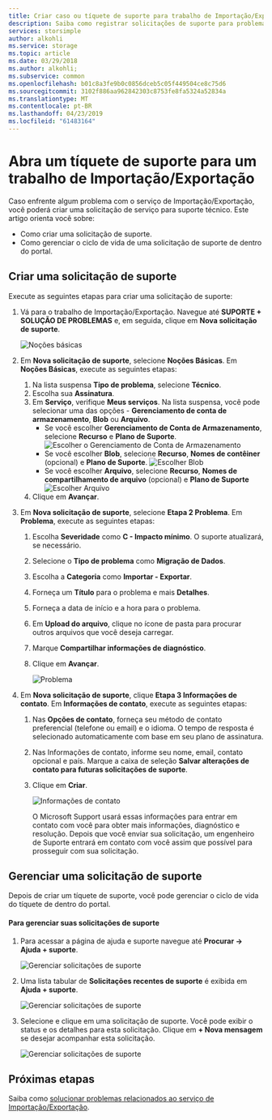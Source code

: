 ```yaml
---
title: Criar caso ou tíquete de suporte para trabalho de Importação/Exportação do Azure | Microsoft Docs
description: Saiba como registrar solicitações de suporte para problemas relacionados ao trabalho de Importação/Exportação.
services: storsimple
author: alkohli
ms.service: storage
ms.topic: article
ms.date: 03/29/2018
ms.author: alkohli;
ms.subservice: common
ms.openlocfilehash: b01c8a3fe9b0c0856dceb5c05f449504ce8c75d6
ms.sourcegitcommit: 3102f886aa962842303c8753fe8fa5324a52834a
ms.translationtype: MT
ms.contentlocale: pt-BR
ms.lasthandoff: 04/23/2019
ms.locfileid: "61483164"
---
```

# <a name="open-a-support-ticket-for-an-importexport-job"></a>Abra um tíquete de suporte para um trabalho de Importação/Exportação

Caso enfrente algum problema com o serviço de Importação/Exportação, você poderá criar uma solicitação de serviço para suporte técnico. Este artigo orienta você sobre:

* Como criar uma solicitação de suporte.
* Como gerenciar o ciclo de vida de uma solicitação de suporte de dentro do portal.

## <a name="create-a-support-request"></a>Criar uma solicitação de suporte

Execute as seguintes etapas para criar uma solicitação de suporte:

1. Vá para o trabalho de Importação/Exportação. Navegue até **SUPORTE + SOLUÇÃO DE PROBLEMAS** e, em seguida, clique em **Nova solicitação de suporte**.
     
    ![Noções básicas](./media/storage-import-export-contact-microsoft-support/import-export-support1.png)
   
2. Em **Nova solicitação de suporte**, selecione **Noções Básicas**. Em **Noções Básicas**, execute as seguintes etapas:
    
    1. Na lista suspensa **Tipo de problema**, selecione **Técnico**.
    2. Escolha sua **Assinatura**.
    3. Em **Serviço**, verifique **Meus serviços**. Na lista suspensa, você pode selecionar uma das opções - **Gerenciamento de conta de armazenamento**, **Blob** ou **Arquivo**. 
        - Se você escolher **Gerenciamento de Conta de Armazenamento**, selecione **Recurso** e **Plano de Suporte**.
            ![Escolher o Gerenciamento de Conta de Armazenamento](./media/storage-import-export-contact-microsoft-support/import-export-support3.png)
        - Se você escolher **Blob**, selecione **Recurso**, **Nomes de contêiner** (opcional) e **Plano de Suporte**.
            ![Escolher Blob](./media/storage-import-export-contact-microsoft-support/import-export-support2.png)
        - Se você escolher **Arquivo**, selecione **Recurso**, **Nomes de compartilhamento de arquivo** (opcional) e **Plano de Suporte** ![Escolher Arquivo](./media/storage-import-export-contact-microsoft-support/import-export-support4.png)
    4. Clique em **Avançar**.

3. Em **Nova solicitação de suporte**, selecione **Etapa 2 Problema**. Em **Problema**, execute as seguintes etapas:
    
    1. Escolha **Severidade** como **C - Impacto mínimo**. O suporte atualizará, se necessário.
    2. Selecione o **Tipo de problema** como **Migração de Dados**.
    3. Escolha a **Categoria** como **Importar - Exportar**.
    4. Forneça um **Título** para o problema e mais **Detalhes**.
    5. Forneça a data de início e a hora para o problema.
    6. Em **Upload do arquivo**, clique no ícone de pasta para procurar outros arquivos que você deseja carregar.
    7. Marque **Compartilhar informações de diagnóstico**.
    8. Clique em **Avançar**.

       ![Problema](./media/storage-import-export-contact-microsoft-support/import-export-support5.png)

4. Em **Nova solicitação de suporte**, clique **Etapa 3 Informações de contato**. Em **Informações de contato**, execute as seguintes etapas:

   1. Nas **Opções de contato**, forneça seu método de contato preferencial (telefone ou email) e o idioma. O tempo de resposta é selecionado automaticamente com base em seu plano de assinatura.
   2. Nas Informações de contato, informe seu nome, email, contato opcional e país. Marque a caixa de seleção **Salvar alterações de contato para futuras solicitações de suporte**.
   3. Clique em **Criar**.
   
       ![Informações de contato](./media/storage-import-export-contact-microsoft-support/import-export-support7.png)   

      O Microsoft Support usará essas informações para entrar em contato com você para obter mais informações, diagnóstico e resolução.
      Depois que você enviar sua solicitação, um engenheiro de Suporte entrará em contato com você assim que possível para prosseguir com sua solicitação.

## <a name="manage-a-support-request"></a>Gerenciar uma solicitação de suporte

Depois de criar um tíquete de suporte, você pode gerenciar o ciclo de vida do tíquete de dentro do portal.

#### <a name="to-manage-your-support-requests"></a>Para gerenciar suas solicitações de suporte

1. Para acessar a página de ajuda e suporte navegue até **Procurar -> Ajuda + suporte**.

    ![Gerenciar solicitações de suporte](./media/storage-import-export-contact-microsoft-support/manage-support-ticket2.png)   

2. Uma lista tabular de **Solicitações recentes de suporte** é exibida em **Ajuda + suporte**.

    ![Gerenciar solicitações de suporte](./media/storage-import-export-contact-microsoft-support/manage-support-ticket1.png) 

3. Selecione e clique em uma solicitação de suporte. Você pode exibir o status e os detalhes para esta solicitação. Clique em **+ Nova mensagem** se desejar acompanhar esta solicitação.

    ![Gerenciar solicitações de suporte](./media/storage-import-export-contact-microsoft-support/manage-support-ticket3.png) 


## <a name="next-steps"></a>Próximas etapas

Saiba como [solucionar problemas relacionados ao serviço de Importação/Exportação](storage-import-export-tool-troubleshooting-v1.md).
